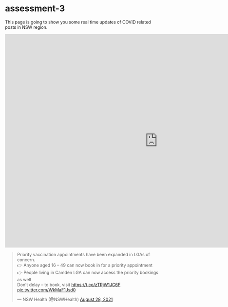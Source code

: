 # assessment-3

This page is going to show you some real time updates of COVID related posts in NSW region.

<iframe src="https://www.facebook.com/plugins/page.php?href=https%3A%2F%2Fwww.facebook.com%2FNewSouthWalesHealth%2F&tabs=timeline&width=1000&height=700&small_header=true&adapt_container_width=true&hide_cover=true&show_facepile=true&appId" width="1000" height="700" style="border:none;overflow:hidden" scrolling="no" frameborder="0" allowfullscreen="true" allow="autoplay; clipboard-write; encrypted-media; picture-in-picture; web-share"></iframe>


<blockquote class="twitter-tweet"><p lang="en" dir="ltr">Priority vaccination appointments have been expanded in LGAs of concern.<br>👉 Anyone aged 16 – 49 can now book in for a priority appointment<br>👉 People living in Camden LGA can now access the priority bookings as well<br>Don’t delay – to book, visit <a href="https://t.co/zTRjW1JC6F">https://t.co/zTRjW1JC6F</a> <a href="https://t.co/WkMaF1Jsd0">pic.twitter.com/WkMaF1Jsd0</a></p>&mdash; NSW Health (@NSWHealth) <a href="https://twitter.com/NSWHealth/status/1431440160764440582?ref_src=twsrc%5Etfw">August 28, 2021</a></blockquote> <script async src="https://platform.twitter.com/widgets.js" charset="utf-8"></script>
